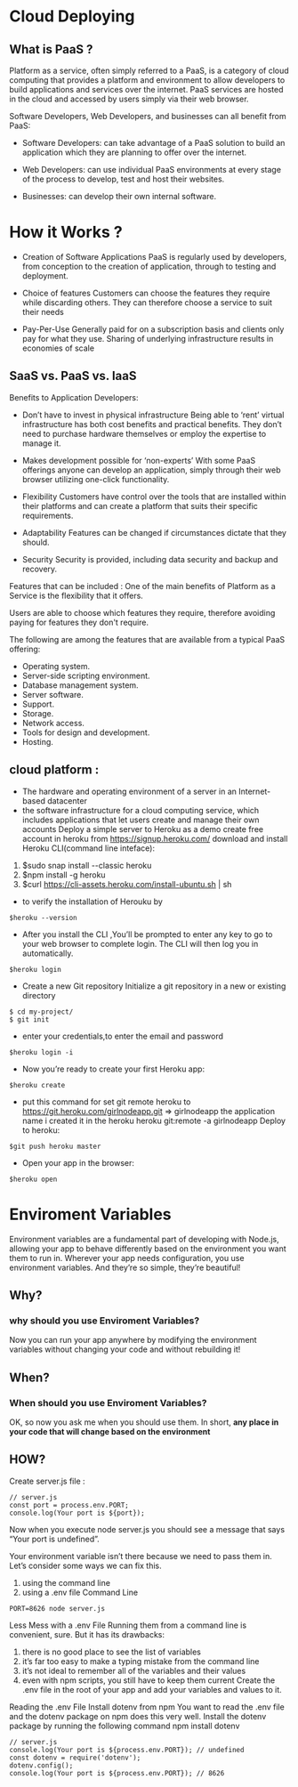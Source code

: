 # **Cloud Deploying**

## **What is PaaS ?**
Platform as a service, often simply referred to a PaaS, is a category of cloud computing that provides a platform and environment to allow developers to build applications and services over the internet. PaaS services are hosted in the cloud and accessed by users simply via their web browser.


Software Developers, Web Developers, and businesses can all benefit from PaaS:
* Software Developers: can take advantage of a PaaS solution to build an application which they are planning to offer over the internet.

* Web Developers: can use individual PaaS environments at every stage of the process to develop, test and host their websites.

* Businesses: can develop their own internal software.


# **How it Works ?**
* Creation of Software Applications
PaaS is regularly used by developers, from conception to the creation of application, through to testing and deployment.

* Choice of features
Customers can choose the features they require while discarding others. They can therefore choose a service to suit their needs

* Pay-Per-Use
Generally paid for on a subscription basis and clients only pay for what they use. Sharing of underlying infrastructure results in economies of scale

## **SaaS vs. PaaS vs. IaaS**

Benefits to Application Developers:
* Don’t have to invest in physical infrastructure
Being able to ‘rent’ virtual infrastructure has both cost benefits and practical benefits. They don’t need to purchase hardware themselves or employ the expertise to manage it.

* Makes development possible for ‘non-experts’
With some PaaS offerings anyone can develop an application, simply through their web browser utilizing one-click functionality.

* Flexibility
Customers have control over the tools that are installed within their platforms and can create a platform that suits their specific requirements.

* Adaptability
Features can be changed if circumstances dictate that they should.

* Security
Security is provided, including data security and backup and recovery.

Features that can be included :
One of the main benefits of Platform as a Service is the flexibility that it offers. 

Users are able to choose which features they require, therefore avoiding paying for features they don't require. 

The following are among the features that are available from a typical PaaS offering:
- Operating system.
- Server-side scripting environment.
- Database management system.
- Server software.
- Support.
- Storage.
- Network access.
- Tools for design and development.
- Hosting.

## **cloud platform :**
- The hardware and operating environment of a server in an Internet-based datacenter
- the software infrastructure for a cloud computing service, which includes applications that let users create and manage their own accounts
Deploy a simple server to Heroku as a demo
create free account in heroku from https://signup.heroku.com/
download and install Heroku CLI(command line inteface):
1. $sudo snap install --classic heroku
2. $npm install -g heroku
3. $curl https://cli-assets.heroku.com/install-ubuntu.sh | sh

- to verify the installation of Herouku by   
```
$heroku --version   
```
- After you install the CLI ,You’ll be prompted to enter any key to go to your web browser to complete login. The CLI will then log you in automatically.   
```
$heroku login   
```
- Create a new Git repository Initialize a git repository in a new or existing directory   
```
$ cd my-project/
$ git init   
```
- enter your credentials,to enter the email and password   
```
$heroku login -i   
```
- Now you’re ready to create your first Heroku app:   
```
$heroku create   
```
- put this command for set git remote heroku to https://git.heroku.com/girlnodeapp.git => girlnodeapp the application name i created it in the heroku
heroku git:remote -a girlnodeapp
Deploy to heroku:
```
$git push heroku master  
``` 
- Open your app in the browser:
```
$heroku open
```

# **Enviroment Variables**
Environment variables are a fundamental part of developing with Node.js, allowing your app to behave differently based on the environment you want them to run in. Wherever your app needs configuration, you use environment variables. And they’re so simple, they’re beautiful!

## **Why?**
### why should you use Enviroment Variables?
Now you can run your app anywhere by modifying the environment variables without changing your code and without rebuilding it!

## **When?**
### When should you use Enviroment Variables?
OK, so now you ask me when you should use them. In short, **any place in your code that will change based on the environment**

## **HOW?**

Create server.js file :

```
// server.js
const port = process.env.PORT;
console.log(Your port is ${port});
```

Now when you execute node server.js you should see a message that says “Your port is undefined”.

Your environment variable isn’t there because we need to pass them in. Let’s consider some ways we can fix this.

1. using the command line
2. using a .env file
   Command Line

```
PORT=8626 node server.js
```

Less Mess with a .env File
Running them from a command line is convenient, sure. But it has its drawbacks:

1. there is no good place to see the list of variables
2. it’s far too easy to make a typing mistake from the command line
3. it’s not ideal to remember all of the variables and their values
4. even with npm scripts, you still have to keep them current
   Create the .env file in the root of your app and add your variables and values to it.

Reading the .env File
Install dotenv from npm
You want to read the .env file and the dotenv package on npm does this very well. Install the dotenv package by running the following command
npm install dotenv

```
// server.js
console.log(Your port is ${process.env.PORT}); // undefined
const dotenv = require('dotenv');
dotenv.config();
console.log(Your port is ${process.env.PORT}); // 8626
```

